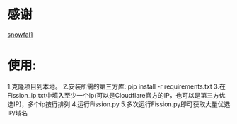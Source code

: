 # 感谢
[snowfal1](https://github.com/snowfal1/CloudflareCDNFission)

# 使用:
1.克隆项目到本地。
2.安装所需的第三方库: pip install -r requirements.txt
3.在Fission_ip.txt中填入至少一个ip(可以是Cloudflare官方的IP，也可以是第三方优选IP)，多个ip按行排列
4.运行Fission.py
5.多次运行Fission.py即可获取大量优选IP/域名
